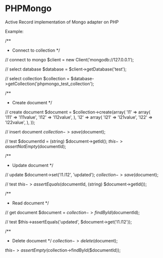 PHPMongo
========

Active Record implementation of Mongo adapter on PHP

Example:
         
/**
 * Connect to collection
 */

// connect to mongo
$client = new Client('mongodb://127.0.0.1');

// select database
$database = $client->getDatabase('test');

// select collection
$collection = $database->getCollection('phpmongo_test_collection');

/**
 * Create document
 */

// create document
$document = $collection->create(array(
    'l1'   => array(
        'l11'   => 'l11value',
        'l12'   => 'l12value',
    ),
    'l2'   => array(
        'l21'   => 'l21value',
        'l22'   => 'l22value',
    ),
));

// insert document
$collection->save($document);

// test
$documentId = (string) $document->getId();
$this->assertNotEmpty($documentId);

/**
 * Update document
 */

// update
$document->set('l1.l12', 'updated');
$collection->save($document);

// test
$this->assertEquals($documentId, (string) $document->getId());

/**
 * Read document
 */

// get document
$document = $collection->findById($documentId);

// test
$this->assertEquals('updated', $document->get('l1.l12'));

/**
 * Delete document
 */
$collection->delete($document);

$this->assertEmpty($collection->findById($documentId));
